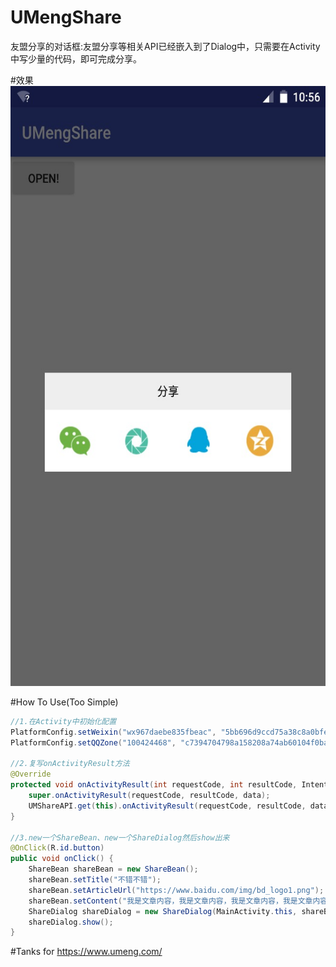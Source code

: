 # UMengShare
友盟分享的对话框:友盟分享等相关API已经嵌入到了Dialog中，只需要在Activity中写少量的代码，即可完成分享。

#效果
<img src="https://github.com/jingtianxiaozhi/UMengShare/blob/master/pic/share.png?raw=true" height="960" width="540"/>


#How To Use(Too Simple)
```java  
//1.在Activity中初始化配置
PlatformConfig.setWeixin("wx967daebe835fbeac", "5bb696d9ccd75a38c8a0bfe0675559b3");
PlatformConfig.setQQZone("100424468", "c7394704798a158208a74ab60104f0ba");

//2.复写onActivityResult方法
@Override
protected void onActivityResult(int requestCode, int resultCode, Intent data) {
    super.onActivityResult(requestCode, resultCode, data);
    UMShareAPI.get(this).onActivityResult(requestCode, resultCode, data);
}

//3.new一个ShareBean、new一个ShareDialog然后show出来
@OnClick(R.id.button)
public void onClick() {
    ShareBean shareBean = new ShareBean();
    shareBean.setTitle("不错不错");
    shareBean.setArticleUrl("https://www.baidu.com/img/bd_logo1.png");
    shareBean.setContent("我是文章内容，我是文章内容，我是文章内容，我是文章内容，我是文章内容，我是文章内容！");
    ShareDialog shareDialog = new ShareDialog(MainActivity.this, shareBean);
    shareDialog.show();
}
```

#Tanks for
https://www.umeng.com/

